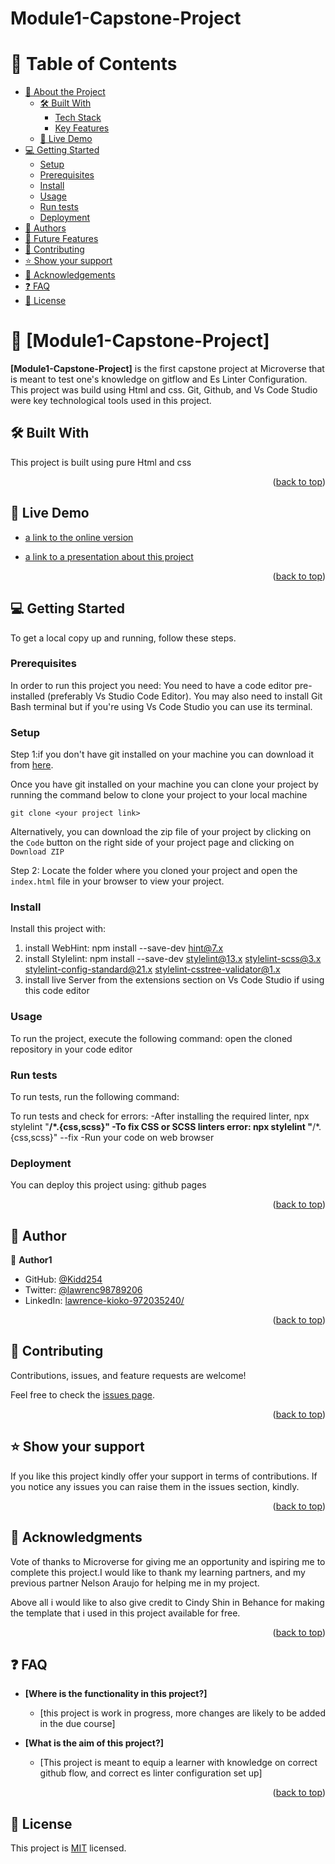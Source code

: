 # Module1-Capstone-Project
# 📗 Table of Contents

- [📖 About the Project](#about-project)
  - [🛠 Built With](#built-with)
    - [Tech Stack](#tech-stack)
    - [Key Features](#key-features)
  - [🚀 Live Demo](#live-demo)
- [💻 Getting Started](#getting-started)
  - [Setup](#setup)
  - [Prerequisites](#prerequisites)
  - [Install](#install)
  - [Usage](#usage)
  - [Run tests](#run-tests)
  - [Deployment](#triangular_flag_on_post-deployment)
- [👥 Authors](#authors)
- [🔭 Future Features](#future-features)
- [🤝 Contributing](#contributing)
- [⭐️ Show your support](#support)
- [🙏 Acknowledgements](#acknowledgements)
- [❓ FAQ](#faq)
- [📝 License](#license)



# 📖 [Module1-Capstone-Project] <a name="about-project"></a>
**[Module1-Capstone-Project]** is the first capstone project at Microverse that is meant to test one's knowledge on gitflow and Es Linter Configuration. This project was build using Html and css. Git, Github, and Vs Code Studio were key technological tools used in this project.

## 🛠 Built With <a name="built-with"> </a>
This project is built using pure Html and css

<p align="right">(<a href="#readme-top">back to top</a>)</p>

<!-- LIVE DEMO -->

## 🚀 Live Demo <a name="live-demo"></a>

- [a link to the online version](https://kidd254.github.io/Module1-Capstone-Project/)

- [a link to a presentation about this project](https://www.loom.com/share/d957c2e80f5749b0bd361c8178d1adc9)



<p align="right">(<a href="#readme-top">back to top</a>)</p>



## 💻 Getting Started <a name="getting-started"></a>

To get a local copy up and running, follow these steps.

### Prerequisites

In order to run this project you need:
You need to have a code editor pre-installed (preferably Vs Studio Code Editor). You may also need to install Git Bash terminal but if you're using Vs Code Studio you can use its terminal.


### Setup

Step 1:if you don't have git installed on your machine you can download it from [here](https://git-scm.com/downloads).

Once you have git installed on your machine you can clone your project by running the command below to clone your project to your local machine

`git clone <your project link>`

Alternatively, you can download the zip file of your project by clicking on the `Code` button on the right side of your project page and clicking on `Download ZIP`

Step 2: Locate the folder where you cloned your project and open the `index.html` file in your browser to view your project.

### Install

Install this project with:

1. install WebHint: npm install --save-dev hint@7.x
2. install Stylelint: npm install --save-dev stylelint@13.x stylelint-scss@3.x stylelint-config-standard@21.x stylelint-csstree-validator@1.x
3. install live Server from the extensions section on Vs Code Studio if using this code editor

### Usage

To run the project, execute the following command:
open the cloned repository in your code editor

### Run tests

To run tests, run the following command:

To run tests and check for errors:
-After installing the required linter, npx stylelint "**/*.{css,scss}"
-To fix CSS or SCSS linters error: npx stylelint "**/*.{css,scss}" --fix
-Run your code on web browser

### Deployment

You can deploy this project using: github pages

<p align="right">(<a href="#readme-top">back to top</a>)</p>


## 👥 Author <a name="authors"></a>

👤 **Author1**
  
- GitHub: [@Kidd254](https://github.com/Kidd254)
- Twitter: [@lawrenc98789206](https://twitter.com/lawrenc98789206)
- LinkedIn: [lawrence-kioko-972035240/](https://www.linkedin.com/in/lawrence-kioko-972035240/)

<p align="right">(<a href="#readme-top">back to top</a>)</p>

## 🤝 Contributing <a name="contributing"></a>

Contributions, issues, and feature requests are welcome!

Feel free to check the [issues page](../../issues/).

<p align="right">(<a href="#readme-top">back to top</a>)</p>

<!-- SUPPORT -->

## ⭐️ Show your support <a name="support"></a>

If you like this project kindly offer your support in terms of contributions. If you notice any issues you can raise them in the issues section, kindly. 

<p align="right">(<a href="#readme-top">back to top</a>)</p>

## 🙏 Acknowledgments <a name="acknowledgements"></a>

Vote of thanks to Microverse for giving me an opportunity and ispiring me to complete this project.I would like to thank my learning partners, and my previous partner Nelson Araujo for helping me in my project.

Above all i would like to also give credit to Cindy Shin in Behance for making the template that i used in this project available for free.

<p align="right">(<a href="#readme-top">back to top</a>)</p>


## ❓ FAQ <a name="faq"></a>

- **[Where is the functionality in this project?]**

  - [this project is work in progress, more changes are likely to be added in the due course]

- **[What is the aim of this project?]**

  - [This project is meant to equip a learner with knowledge on correct github flow, and correct es linter configuration set up]

<p align="right">(<a href="#readme-top">back to top</a>)</p>

## 📝 License <a name="license"></a>

This project is [MIT](./LICENSE) licensed.
